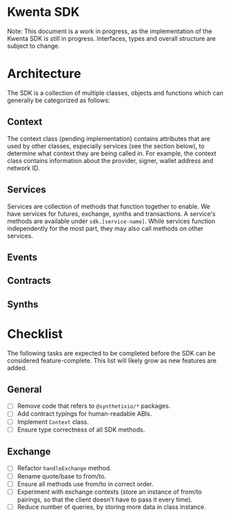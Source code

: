 # Kwenta SDK

Note: This document is a work in progress, as the implementation of the Kwenta SDK is still in progress. Interfaces, types and overall structure are subject to change.

# Architecture

The SDK is a collection of multiple classes, objects and functions which can generally be categorized as follows:

## Context

The context class (pending implementation) contains attributes that are used by other classes, especially services (see the section below), to determine what context they are being called in. For example, the context class contains information about the provider, signer, wallet address and network ID.

## Services

Services are collection of methods that function together to enable. We have services for futures, exchange, synths and transactions. A service's methods are available under `sdk.[service-name]`. While services function independently for the most part, they may also call methods on other services.

## Events

## Contracts

## Synths

# Checklist

The following tasks are expected to be completed before the SDK can be considered feature-complete. This list will likely grow as new features are added.

## General

- [ ] Remove code that refers to `@synthetixio/*` packages.
- [ ] Add contract typings for human-readable ABIs.
- [ ] Implement `Context` class.
- [ ] Ensure type correctness of all SDK methods.

## Exchange

- [ ] Refactor `handleExchange` method.
- [ ] Rename quote/base to from/to.
- [ ] Ensure all methods use from/to in correct order.
- [ ] Experiment with exchange contexts (store an instance of from/to pairings, so that the client doesn't have to pass it every time).
- [ ] Reduce number of queries, by storing more data in class instance.
